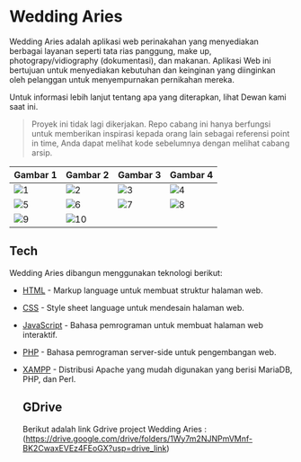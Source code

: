 # Wedding Aries

Wedding Aries adalah aplikasi web perinakahan yang menyediakan berbagai layanan seperti tata rias panggung, make up, photograpy/vidiography (dokumentasi), dan makanan. Aplikasi Web ini bertujuan untuk menyediakan kebutuhan dan keinginan yang diinginkan oleh pelanggan untuk menyempurnakan pernikahan mereka.

Untuk informasi lebih lanjut tentang apa yang diterapkan, lihat Dewan kami saat ini.

> Proyek ini tidak lagi dikerjakan. Repo cabang ini hanya berfungsi untuk memberikan inspirasi kepada orang lain sebagai referensi point in time, Anda dapat melihat kode sebelumnya dengan melihat cabang arsip.

| Gambar 1 | Gambar 2 | Gambar 3 | Gambar 4 |
|----------|----------|----------|----------|
| ![1](https://github.com/user-attachments/assets/efaf5e2b-f412-4cf1-9012-e42aeaf3f526) | ![2](https://github.com/user-attachments/assets/4b74a85c-a1b7-47a4-89ff-e40387bf7c20) | ![3](https://github.com/user-attachments/assets/8bede3cd-5851-4ddb-a553-e9937f1d82e6) | ![4](https://github.com/user-attachments/assets/e251415c-f629-4b0d-b851-b473cdd007d8) |
| ![5](https://github.com/user-attachments/assets/b7f73d9c-cce0-40b6-8c6c-74c7f0471b85) | ![6](https://github.com/user-attachments/assets/30c022d1-de5d-433e-86fe-09cec886f621) | ![7](https://github.com/user-attachments/assets/031cde98-aa3c-47a7-8361-1bd5b3529838) | ![8](https://github.com/user-attachments/assets/c1df2501-f5cf-4a32-bd12-c26fb29a833d) |
| ![9](https://github.com/user-attachments/assets/1b786c83-3261-4655-a87c-b5e16e4bc8f0) | ![10](https://github.com/user-attachments/assets/d410f862-ebb6-4f51-a34e-cc923a7280a5) |          |          |

## Tech

Wedding Aries dibangun menggunakan teknologi berikut:

- [HTML](https://developer.mozilla.org/en-US/docs/Web/HTML) - Markup language untuk membuat struktur halaman web.
- [CSS](https://developer.mozilla.org/en-US/docs/Web/CSS) - Style sheet language untuk mendesain halaman web.
- [JavaScript](https://developer.mozilla.org/en-US/docs/Web/JavaScript) - Bahasa pemrograman untuk membuat halaman web interaktif.
- [PHP](https://www.php.net/) - Bahasa pemrograman server-side untuk pengembangan web.
- [XAMPP](https://www.apachefriends.org/index.html) - Distribusi Apache yang mudah digunakan yang berisi MariaDB, PHP, dan Perl.


  ## GDrive
  Berikut adalah link Gdrive project Wedding Aries : (https://drive.google.com/drive/folders/1Wy7m2NJNPmVMnf-BK2CwaxEVEz4FEoGX?usp=drive_link)
